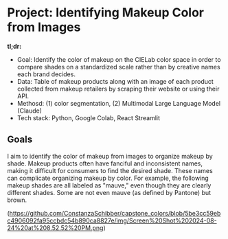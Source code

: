 # Project: Identifying Makeup Color from Images

**tl;dr:**
- Goal: Identify the color of makeup on the CIELab color space in order to compare shades on a standardized scale rather than by creative names each brand decides. 
- Data: Table of makeup products along with an image of each product collected from makeup retailers by scraping their website or using their API. 
- Methosd: (1) color segmentation, (2) Multimodal Large Language Model (Claude)
- Tech stack: Python, Google Colab, React Streamlit

## Goals

I aim to identify the color of makeup from images to organize makeup by shade. Makeup products often have fanciful and inconsistent names, making it difficult for consumers to find the desired shade. These names can complicate organizing makeup by color. For example, the following makeup shades are all labeled as "mauve," even though they are clearly different shades. Some are not even mauve (as defined by Pantone) but brown.

(https://github.com/ConstanzaSchibber/capstone_colors/blob/5be3cc59ebc4906092fa95ccbdc54b890ca8827e/img/Screen%20Shot%202024-08-24%20at%208.52.52%20PM.png)


